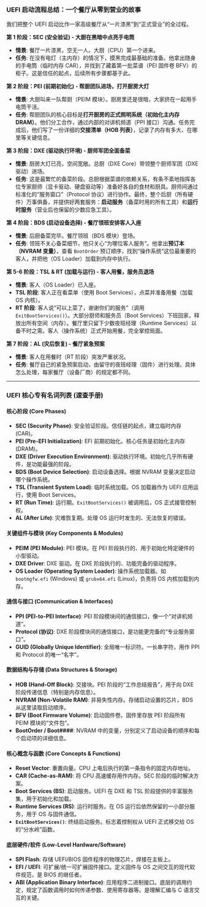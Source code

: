 ### **UEFI 启动流程总结：一个餐厅从零到营业的故事**



我们把整个 UEFI 启动比作一家高级餐厅从“一片漆黑”到“正式营业”的全过程。

**第 1 阶段：SEC (安全验证) - 大厨在黑暗中点亮手电筒**

- **情景**: 餐厅一片漆黑，空无一人。大厨（CPU）第一个进来。
- **任务**: 在没有电灯（主内存）的情况下，摸黑完成最基础的准备。他拿出随身的手电筒（临时内存 CAR），并找到了藏着第一批菜谱（PEI 固件卷 BFV）的柜子。这是信任的起点，后续所有步骤都基于此。

**第 2 阶段：PEI (前期初始化) - 帮厨团队进场，打开厨房大灯**

- **情景**: 大厨叫来一队帮厨（PEIM 模块）。厨房里还是很暗，大家挤在一起用手电筒干活。
- **任务**: 帮厨团队的核心目标是**打开厨房的正式照明系统（初始化主内存 DRAM）**。他们分工合作，通过内部的对讲机频道（PPI 接口）沟通。任务完成后，他们写了一份详细的**交接清单（HOB 列表）**，记录了内存有多大、在哪里等关键信息。

**第 3 阶段：DXE (驱动执行环境) - 厨师军团全面备菜**

- **情景**: 厨房大灯已亮，空间宽敞。总厨（DXE Core）带领整个厨师军团（DXE 驱动）进场。
- **任务**: 这是最繁忙的备菜阶段。总厨根据菜谱的依赖关系，有条不紊地指挥各位专家厨师（显卡驱动、硬盘驱动等）准备好各自的食材和厨具。厨师间通过标准化的“服务窗口”（Protocol 协议）进行协作。最终，整个后厨（所有硬件）万事俱备，并提供好两套服务：**启动服务**（备菜时用的所有工具）和**运行时服务**（营业后也保留的少数应急工具）。

**第 4 阶段：BDS (启动设备选择) - 餐厅领班安排客人入座**

- **情景**: 后厨备菜完毕。餐厅领班（BDS 模块）登场。
- **任务**: 领班不关心备菜细节，他只关心“为哪位客人服务”。他拿出**预订本（NVRAM 变量）**，查看 `BootOrder` 预订顺序，找到“操作系统”这位最重要的客人，并把他（OS Loader）加载到内存中执行。

**第 5-6 阶段：TSL & RT (加载与运行) - 客人用餐，服务员退场**

- **情景**: 客人（OS Loader）已入座。
- **TSL 阶段**: 客人正在看菜单（使用 Boot Services），点菜并准备用餐（加载 OS 内核）。
- **RT 阶段**: 客人说“可以上菜了，谢谢你们的服务”（调用 `ExitBootServices()`）。大部分厨师和服务员（Boot Services）下班回家，释放出所有空间（内存）。餐厅里只留下少数夜班经理（Runtime Services）以备不时之需。客人（操作系统）正式开始用餐，完全掌控局面。

**第 7 阶段：AL (灾后恢复) - 餐厅紧急预案**

- **情景**: 客人在用餐时（RT 阶段）突发严重状况。
- **任务**: 餐厅自己的紧急预案启动，由留守的夜班经理（固件）进行处理。具体怎么处理，每家餐厅（设备厂商）的规定都不同。

------



### **UEFI 核心专有名词列表 (速查手册)**





#### **核心阶段 (Core Phases)**



- **SEC (Security Phase)**: 安全验证阶段。信任链的起点，建立临时内存 (CAR)。
- **PEI (Pre-EFI Initialization)**: EFI 前期初始化。核心任务是初始化主内存 (DRAM)。
- **DXE (Driver Execution Environment)**: 驱动执行环境。初始化几乎所有硬件，是功能最强的阶段。
- **BDS (Boot Device Selection)**: 启动设备选择。根据 NVRAM 变量决定启动哪个操作系统。
- **TSL (Transient System Load)**: 临时系统加载。OS 加载器作为 UEFI 应用运行，使用 Boot Services。
- **RT (Run Time)**: 运行期。`ExitBootServices()` 被调用后，OS 正式接管控制权。
- **AL (After Life)**: 灾难恢复期。处理 OS 运行时发生的、无法恢复的错误。



#### **关键组件与模块 (Key Components & Modules)**



- **PEIM (PEI Module)**: PEI 模块。在 PEI 阶段执行的、用于初始化特定硬件的小型驱动。
- **DXE Driver**: DXE 驱动。在 DXE 阶段执行的、功能完备的驱动程序。
- **OS Loader (Operating System Loader)**: 操作系统加载器。如 `bootmgfw.efi` (Windows) 或 `grubx64.efi` (Linux)，负责将 OS 内核加载到内存。



#### **通信与接口 (Communication & Interfaces)**



- **PPI (PEI-to-PEI Interface)**: PEI 阶段模块间的通信接口，像一个“对讲机频道”。
- **Protocol (协议)**: DXE 阶段模块间的通信接口，是功能更完备的“专业服务窗口”。
- **GUID (Globally Unique Identifier)**: 全局唯一标识符。一长串字符，用作 PPI 和 Protocol 的唯一“名字”。



#### **数据结构与存储 (Data Structures & Storage)**



- **HOB (Hand-Off Block)**: 交接块。PEI 阶段的“工作总结报告”，用于向 DXE 阶段传递信息（特别是内存信息）。
- **NVRAM (Non-Volatile RAM)**: 非易失性内存。存储启动设置的芯片，BDS 从这里读取启动顺序。
- **BFV (Boot Firmware Volume)**: 启动固件卷。固件里存放 PEI 阶段所有 PEIM 模块的“文件包”。
- **BootOrder / Boot####**: NVRAM 中的变量，分别定义了启动设备的顺序和每个启动项的详细信息。



#### **核心概念与函数 (Core Concepts & Functions)**



- **Reset Vector**: 重置向量。CPU 上电后执行的第一条指令的固定内存地址。
- **CAR (Cache-as-RAM)**: 将 CPU 高速缓存用作内存。SEC 阶段的临时解决方案。
- **Boot Services (BS)**: 启动服务。UEFI 在 DXE 和 TSL 阶段提供的丰富服务集，用于初始化和加载。
- **Runtime Services (RS)**: 运行时服务。在 OS 运行后依然保留的一小部分服务，用于 OS 与固件通信。
- **`ExitBootServices()`**: 终结启动服务。标志着控制权从 UEFI 正式移交给 OS 的“分水岭”函数。



#### **底层硬件/软件 (Low-Level Hardware/Software)**



- **SPI Flash**: 存储 UEFI/BIOS 固件程序的物理芯片，焊接在主板上。
- **EFI / UEFI**: 可扩展/统一可扩展固件接口。定义固件与 OS 之间交互的现代软件规范，是 BIOS 的继任者。
- **ABI (Application Binary Interface)**: 应用程序二进制接口。底层的调用约定，规定了函数调用时如何传递参数、使用寄存器等。是理解汇编与 C 语言交互的关键。